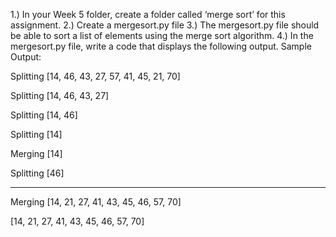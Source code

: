 1.) In your Week 5 folder, create a folder called ‘merge sort’ for this assignment.
2.) Create a mergesort.py file
3.) The mergesort.py file should be able to sort a list of elements using the merge sort algorithm.
4.) In the mergesort.py file, write a code that displays the following output.
Sample Output:

Splitting  [14, 46, 43, 27, 57, 41, 45, 21, 70]                                                               

Splitting  [14, 46, 43, 27]                                                                                  

Splitting  [14, 46]                                                                                           

Splitting  [14]                                                                                              

Merging  [14]                                                                                                

Splitting  [46]                     

-------

Merging  [14, 21, 27, 41, 43, 45, 46, 57, 70]                                                                

[14, 21, 27, 41, 43, 45, 46, 57, 70]